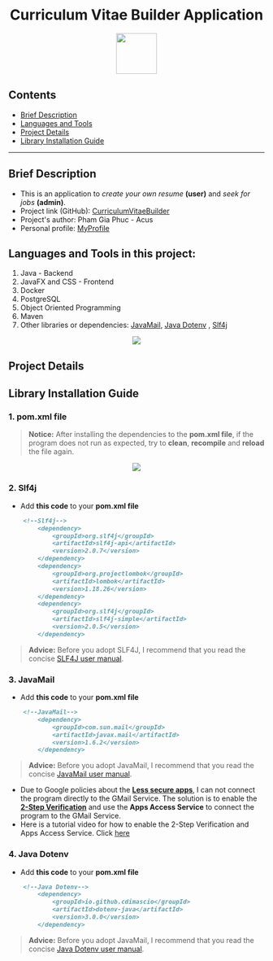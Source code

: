 <h1 align="center">Curriculum Vitae Builder Application</h1>
<p align="center">
    <img width="80px" src="https://media.giphy.com/media/v1.Y2lkPTc5MGI3NjExOGY0ZmFjY2ZhMTQ5YTMxZjBkNDIwOGYwOGVhZGYxZTgzM2Q4MDU0NCZlcD12MV9pbnRlcm5hbF9naWZzX2dpZklkJmN0PXM/POGZSdekmTv4MhuYaR/giphy.gif">
</p>

## Contents
- [Brief Description](#brief-description)
- [Languages and Tools](#languages-and-tools-in-this-project)
- [Project Details](#project-details)
- [Library Installation Guide](#library-installation-guide)

---
## Brief Description
- This is an application to _create your own resume_ **(user)** and _seek for jobs_ **(admin)**. 
- Project link (GitHub): [CurriculumVitaeBuilder](https://github.com/phamgiaphuc/CurriculumVitaeBuilder)
- Project's author: Pham Gia Phuc - Acus
- Personal profile: [MyProfile](https://github.com/phamgiaphuc)

## Languages and Tools in this project:
1. Java - Backend
2. JavaFX and CSS - Frontend
3. Docker
4. PostgreSQL
5. Object Oriented Programming
6. Maven
7. Other libraries or dependencies: [JavaMail](https://javaee.github.io/javamail/), [Java Dotenv](https://github.com/cdimascio/dotenv-java)
, [Slf4j](https://www.slf4j.org/)

<p align="center">
  <a href="https://skillicons.dev">
    <img src="https://skillicons.dev/icons?i=java,postgresql,docker,css,maven,idea,github"/>
  </a>
</p>

## Project Details

## Library Installation Guide

### 1. pom.xml file
>**Notice:** After installing the dependencies to the **pom.xml file**, if the program does not run as expected, try to **clean**, **recompile** 
> and **reload** the file again.

<p align="center">
<img src="https://drive.google.com/uc?id=1k3Up8m0O8X71m90-fbEkxpUHk3jkTWWV">
</p>

### 2. Slf4j
- Add **this code** to your **pom.xml file**
```markdown
    <!--Slf4j-->
        <dependency>
            <groupId>org.slf4j</groupId>
            <artifactId>slf4j-api</artifactId>
            <version>2.0.7</version>
        </dependency>
        <dependency>
            <groupId>org.projectlombok</groupId>
            <artifactId>lombok</artifactId>
            <version>1.18.26</version>
        </dependency>
        <dependency>
            <groupId>org.slf4j</groupId>
            <artifactId>slf4j-simple</artifactId>
            <version>2.0.5</version>
        </dependency>
```
>**Advice:** Before you adopt SLF4J, I recommend that you read the concise [SLF4J user manual](https://www.slf4j.org/manual.html).

### 3. JavaMail
- Add **this code** to your **pom.xml file**
```markdown
    <!--JavaMail-->
        <dependency>
            <groupId>com.sun.mail</groupId>
            <artifactId>javax.mail</artifactId>
            <version>1.6.2</version>
        </dependency>
```
>**Advice:** Before you adopt JavaMail, I recommend that you read the concise [JavaMail user manual](https://javaee.github.io/javamail/).
- Due to Google policies about the [**Less secure apps**](https://support.google.com/accounts/answer/6010255?hl=en), I can not connect the program directly to the GMail Service.
The solution is to enable the [**2-Step Verification**](https://support.google.com/a/answer/6260879?hl=en#:~:text=For%20actions%20users%20can%20take,accounts%20and%20devices%20being%20compromised.) 
and use the **Apps Access Service** to connect the program to the GMail Service.
- Here is a tutorial video for how to enable the 2-Step Verification and Apps Access Service. Click [here](https://www.youtube.com/watch?v=qk8nJmIRbxk)

### 4. Java Dotenv
- Add **this code** to your **pom.xml file**
```markdown
    <!--Java Dotenv-->
        <dependency>
            <groupId>io.github.cdimascio</groupId>
            <artifactId>dotenv-java</artifactId>
            <version>3.0.0</version>
        </dependency>
```
>**Advice:** Before you adopt JavaMail, I recommend that you read the concise [Java Dotenv user manual](https://github.com/cdimascio/dotenv-java).
